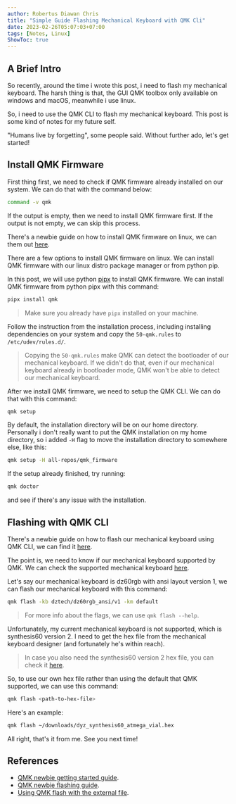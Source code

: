 ```yaml
---
author: Robertus Diawan Chris
title: "Simple Guide Flashing Mechanical Keyboard with QMK Cli"
date: 2023-02-26T05:07:03+07:00
tags: [Notes, Linux]
ShowToc: true
---
```


## A Brief Intro

So recently, around the time i wrote this post, i need to flash my mechanical
keyboard. The harsh thing is that, the GUI QMK toolbox only available on
windows and macOS, meanwhile i use linux.

So, i need to use the QMK CLI to flash my mechanical keyboard. This post is
some kind of notes for my future self.

"Humans live by forgetting", some people said. Without further ado, let's get
started!

## Install QMK Firmware

First thing first, we need to check if QMK firmware already installed on our
system. We can do that with the command below:
```sh
command -v qmk
```

If the output is empty, then we need to install QMK firmware first. If the
output is not empty, we can skip this process.

There's a newbie guide on how to install QMK firmware on linux, we can them
out
[here](https://github.com/qmk/qmk_firmware/blob/master/docs/newbs_getting_started.md#-linuxwsl-).

There are a few options to install QMK firmware on linux. We can install QMK
firmware with our linux distro package manager or from python pip.

In this post, we will use python [pipx](https://github.com/pypa/pipx/) to
install QMK firmware. We can install QMK firmware from python pipx with this
command:
```sh
pipx install qmk
```

> Make sure you already have `pipx` installed on your machine.

Follow the instruction from the installation process, including installing
dependencies on your system and copy the `50-qmk.rules` to `/etc/udev/rules.d/`.

> Copying the `50-qmk.rules` make QMK can detect the bootloader of our
> mechanical keyboard. If we didn't do that, even if our mechanical keyboard
> already in bootloader mode, QMK won't be able to detect our mechanical
> keyboard.

After we install QMK firmware, we need to setup the QMK CLI. We can do that
with this command:
```sh
qmk setup
```

By default, the installation directory will be on our home directory.
Personally i don't really want to put the QMK installation on my home
directory, so i added `-H` flag to move the installation directory to
somewhere else, like this:
```sh
qmk setup -H all-repos/qmk_firmware
```

If the setup already finished, try running:
```sh
qmk doctor
```

and see if there's any issue with the installation.

## Flashing with QMK CLI

There's a newbie guide on how to flash our mechanical keyboard using QMK CLI,
we can find it
[here](https://github.com/qmk/qmk_firmware/blob/d70e9b8659a7fbbd7069fd542bd07e67e04327a1/docs/newbs_flashing.md#flash-your-keyboard-from-the-command-line).

The point is, we need to know if our mechanical keyboard supported by QMK. We
can check the supported mechanical keyboard [here](https://qmk.fm/keyboards/).

Let's say our mechanical keyboard is dz60rgb with ansi layout version 1, we
can flash our mechanical keyboard with this command:
```sh
qmk flash -kb dztech/dz60rgb_ansi/v1 -km default
```

> For more info about the flags, we can use `qmk flash --help`.

Unfortunately, my current mechanical keyboard is not supported, which is
synthesis60 version 2. I need to get the hex file from the mechanical keyboard
designer (and fortunately he's within reach).

> In case you also need the synthesis60 version 2 hex file, you can check it
> [here](https://github.com/bruhtus/bruhtus.github.io/blob/master/content/posts/simple-guide-qmk-flashing-cli/dyz_synthesis60_atmega_vial.hex).

So, to use our own hex file rather than using the default that QMK supported,
we can use this command:
```sh
qmk flash <path-to-hex-file>
```

Here's an example:
```sh
qmk flash ~/downloads/dyz_synthesis60_atmega_vial.hex
```

All right, that's it from me. See you next time!

## References
- [QMK newbie getting started guide](https://github.com/qmk/qmk_firmware/blob/master/docs/newbs_getting_started.md).
- [QMK newbie flashing guide](https://github.com/qmk/qmk_firmware/blob/master/docs/newbs_flashing.md).
- [Using QMK flash with the external
file](https://github.com/qmk/qmk_firmware/issues/15202#issuecomment-973076050).
